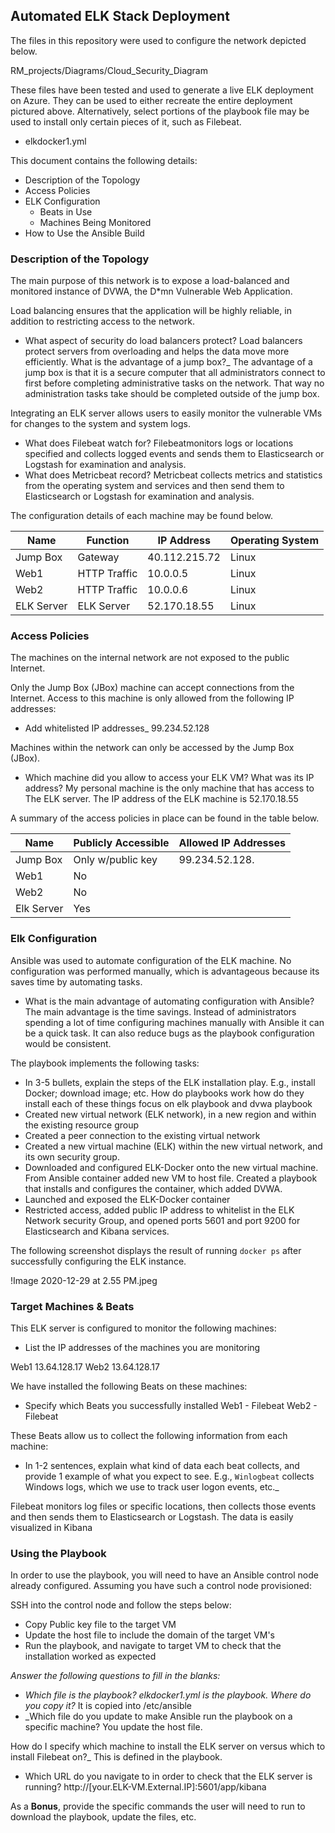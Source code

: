 ## Automated ELK Stack Deployment

The files in this repository were used to configure the network depicted below.

RM_projects/Diagrams/Cloud_Security_Diagram

These files have been tested and used to generate a live ELK deployment on Azure. They can be used to either recreate the entire deployment pictured above. Alternatively, select portions of the playbook file may be used to install only certain pieces of it, such as Filebeat.

  - elkdocker1.yml

This document contains the following details:
- Description of the Topology
- Access Policies
- ELK Configuration
  - Beats in Use
  - Machines Being Monitored
- How to Use the Ansible Build


### Description of the Topology

The main purpose of this network is to expose a load-balanced and monitored instance of DVWA, the D*mn Vulnerable Web Application.

Load balancing ensures that the application will be highly reliable, in addition to restricting access to the network.
- What aspect of security do load balancers protect? Load balancers protect servers from overloading and helps the data move more efficiently.  What is the advantage of a jump box?_ The advantage of a jump box is that it is a secure computer that all administrators connect to first before completing administrative tasks on the network.  That way no administration tasks take should be completed outside of the jump box.  

Integrating an ELK server allows users to easily monitor the vulnerable VMs for changes to the system and system logs.
- What does Filebeat watch for? Filebeatmonitors logs or locations specified and collects logged events and sends them to Elasticsearch or Logstash for examination and analysis.   
- What does Metricbeat record? Metricbeat collects metrics and statistics from the operating system and services and then send them to Elasticsearch or Logstash for examination and analysis. 

The configuration details of each machine may be found below.

| Name       | Function    | IP Address    | Operating System |
|------------|-------------|---------------|------------------|
| Jump Box   | Gateway     | 40.112.215.72 | Linux            |
| Web1       | HTTP Traffic| 10.0.0.5      | Linux            |
| Web2       | HTTP Traffic| 10.0.0.6      | Linux            |
| ELK Server | ELK Server  | 52.170.18.55  | Linux            |

### Access Policies

The machines on the internal network are not exposed to the public Internet. 

Only the Jump Box (JBox) machine can accept connections from the Internet. Access to this machine is only allowed from the following IP addresses:
- Add whitelisted IP addresses_ 99.234.52.128

Machines within the network can only be accessed by the Jump Box (JBox).
- Which machine did you allow to access your ELK VM? What was its IP address? My personal machine is the only machine that has access to The ELK server.  The IP address of the ELK machine is 52.170.18.55 

A summary of the access policies in place can be found in the table below.

| Name      | Publicly Accessible | Allowed IP Addresses |
|-----------|---------------------|----------------------|
| Jump Box  | Only w/public key   | 99.234.52.128.       |
| Web1      | No                  |                      |
| Web2      | No                  |                      |
| Elk Server| Yes

### Elk Configuration

Ansible was used to automate configuration of the ELK machine. No configuration was performed manually, which is advantageous because its saves time by automating tasks.

- What is the main advantage of automating configuration with Ansible? The main advantage is the time savings.  Instead of administrators spending a lot of time configuring machines manually with Ansible it can be a quick task.  It can also reduce bugs as the playbook configuration would be consistent.   

The playbook implements the following tasks:
- In 3-5 bullets, explain the steps of the ELK installation play. E.g., install Docker; download image; etc. How do playbooks work how do they install each of these things focus on elk playbook and dvwa playbook
- Created new virtual network (ELK network), in a new region and within the existing resource group
- Created a peer connection to the existing virtual network 
- Created a new virtual machine (ELK) within the new virtual network, and its own security group.
- Downloaded and configured ELK-Docker onto the new virtual machine.  From Ansible container added new VM to host file.  Created a playbook that installs and configures the container, which added DVWA.
- Launched and exposed the ELK-Docker container
- Restricted access, added public IP address to whitelist in the ELK Network security Group, and opened ports 5601 and port 9200 for Elasticsearch and Kibana services. 
 

The following screenshot displays the result of running `docker ps` after successfully configuring the ELK instance.

!Image 2020-12-29 at 2.55 PM.jpeg

### Target Machines & Beats
This ELK server is configured to monitor the following machines:
- List the IP addresses of the machines you are monitoring

Web1 13.64.128.17
Web2 13.64.128.17

We have installed the following Beats on these machines:
- Specify which Beats you successfully installed
Web1 - Filebeat
Web2 - Filebeat

These Beats allow us to collect the following information from each machine:
- In 1-2 sentences, explain what kind of data each beat collects, and provide 1 example of what you expect to see. E.g., `Winlogbeat` collects Windows logs, which we use to track user logon events, etc._

Filebeat monitors log files or specific locations, then collects those events and then sends them to Elasticsearch or Logstash.  The data is easily visualized in Kibana 

### Using the Playbook
In order to use the playbook, you will need to have an Ansible control node already configured. Assuming you have such a control node provisioned: 

SSH into the control node and follow the steps below:
- Copy Public key file to the target VM
- Update the host file to include the domain of the target VM's
- Run the playbook, and navigate to target VM to check that the installation worked as expected


_Answer the following questions to fill in the blanks:_
- _Which file is the playbook? elkdocker1.yml is the playbook. Where do you copy it?_ It is copied into /etc/ansible
- _Which file do you update to make Ansible run the playbook on a specific machine? You update the host file.

How do I specify which machine to install the ELK server on versus which to install Filebeat on?_ This is defined in the playbook.
- Which URL do you navigate to in order to check that the ELK server is running? http://[your.ELK-VM.External.IP]:5601/app/kibana

As a **Bonus**, provide the specific commands the user will need to run to download the playbook, update the files, etc.
